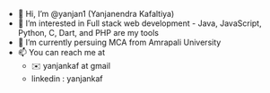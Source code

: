 - 👋 Hi, I’m @yanjan1 (Yanjanendra Kafaltiya)
- 👀 I’m interested in Full stack web development - Java, JavaScript, Python, C, Dart, and PHP are my tools
- 🌱 I’m currently persuing MCA from Amrapali University
- 📫 You can reach me at
    - ✉️ yanjankaf at gmail
    - linkedin : yanjankaf

<!---
yanjan1/yanjan1 is a ✨ special ✨ repository because its `README.md` (this file) appears on your GitHub profile.
You can click the Preview link to take a look at your changes.
--->
